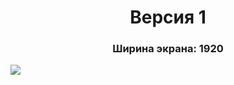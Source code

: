 <center><h1>Версия 1</h1></center>
<center><h3>Ширина экрана: 1920</h3></center>

![](https://user-images.githubusercontent.com/32138653/68507014-f7368600-027b-11ea-9e8e-118730949147.png)
